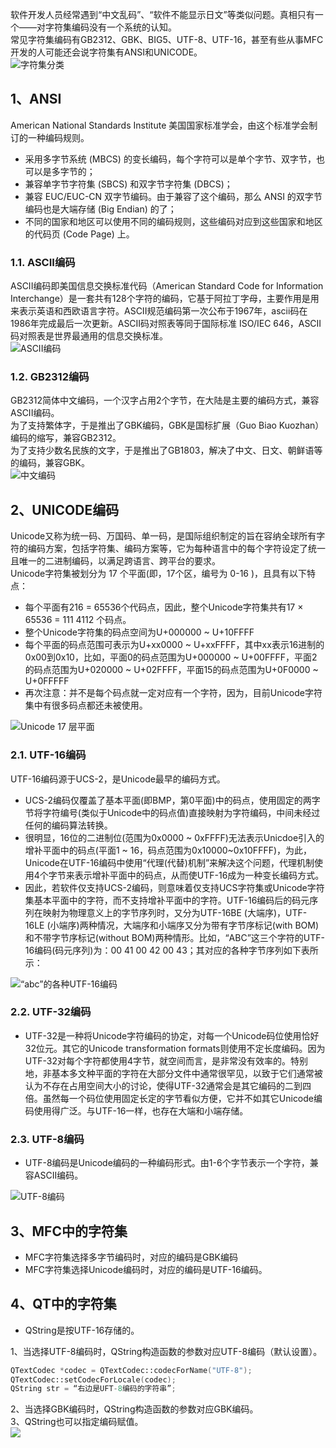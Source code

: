软件开发人员经常遇到“中文乱码”、“软件不能显示日文”等类似问题。真相只有一个——对字符集编码没有一个系统的认知。<br />常见字符集编码有GB2312、GBK、BIG5、UTF-8、UTF-16，甚至有些从事MFC开发的人可能还会说字符集有ANSI和UNICODE。<br />![字符集分类](https://cdn.nlark.com/yuque/0/2023/png/396745/1686704616520-e26440ff-a9ec-441c-905d-da2da2dbdcc6.png#averageHue=%23ccb558&clientId=u9270ac50-3963-4&from=paste&id=u0c73b402&originHeight=390&originWidth=800&originalType=url&ratio=2.5&rotation=0&showTitle=true&status=done&style=none&taskId=u59f5e13e-b3c8-44da-a1fe-6df7354d7cd&title=%E5%AD%97%E7%AC%A6%E9%9B%86%E5%88%86%E7%B1%BB "字符集分类")
<a name="OtpPV"></a>
## 1、ANSI
American National Standards Institute 美国国家标准学会，由这个标准学会制订的一种编码规则。

- 采用多字节系统 (MBCS) 的变长编码，每个字符可以是单个字节、双字节，也可以是多字节的；
- 兼容单字节字符集 (SBCS) 和双字节字符集 (DBCS)；
- 兼容 EUC/EUC-CN 双字节编码。由于兼容了这个编码，那么 ANSI 的双字节编码也是大端存储 (Big Endian) 的了；
- 不同的国家和地区可以使用不同的编码规则，这些编码对应到这些国家和地区的代码页 (Code Page) 上。
<a name="m6mij"></a>
### 1.1. ASCII编码
ASCII编码即美国信息交换标准代码（American Standard Code for Information Interchange）是一套共有128个字符的编码，它基于阿拉丁字母，主要作用是用来表示英语和西欧语言字符。ASCII规范编码第一次公布于1967年，ascii码在1986年完成最后一次更新。ASCII码对照表等同于国际标准 ISO/IEC 646，ASCII码对照表是世界最通用的信息交换标准。<br />![ASCII编码](https://cdn.nlark.com/yuque/0/2023/png/396745/1686704616608-25433500-24f5-4d08-a92d-011f1b00b5ad.png#averageHue=%23c3c3c3&clientId=u9270ac50-3963-4&from=paste&id=uedbbe823&originHeight=633&originWidth=972&originalType=url&ratio=2.5&rotation=0&showTitle=true&status=done&style=none&taskId=u711c1885-c26f-459c-b316-ab58f640cac&title=ASCII%E7%BC%96%E7%A0%81 "ASCII编码")
<a name="Quvde"></a>
### 1.2. GB2312编码
GB2312简体中文编码，一个汉字占用2个字节，在大陆是主要的编码方式，兼容ASCII编码。<br />为了支持繁体字，于是推出了GBK编码，GBK是国标扩展（Guo Biao Kuozhan）编码的缩写，兼容GB2312。<br />为了支持少数名民族的文字，于是推出了GB1803，解决了中文、日文、朝鲜语等的编码，兼容GBK。<br />![中文编码](https://cdn.nlark.com/yuque/0/2023/png/396745/1686704616536-bdc24949-861c-4658-b822-64145dbb9c98.png#averageHue=%2398bf35&clientId=u9270ac50-3963-4&from=paste&id=u845ec0e1&originHeight=269&originWidth=745&originalType=url&ratio=2.5&rotation=0&showTitle=true&status=done&style=none&taskId=uefc3b5b9-d5b7-46bd-8191-c6ae6f694ad&title=%E4%B8%AD%E6%96%87%E7%BC%96%E7%A0%81 "中文编码")
<a name="cnYqC"></a>
## 2、UNICODE编码
Unicode又称为统一码、万国码、单一码，是国际组织制定的旨在容纳全球所有字符的编码方案，包括字符集、编码方案等，它为每种语言中的每个字符设定了统一且唯一的二进制编码，以满足跨语言、跨平台的要求。<br />Unicode字符集被划分为 17 个平面(即，17个区，编号为 0-16 )，且具有以下特点：

- 每个平面有216 = 65536个代码点，因此，整个Unicode字符集共有17 × 65536 = 111 4112 个码点。
- 整个Unicode字符集的码点空间为U+000000 ~ U+10FFFF
- 每个平面的码点范围可表示为U+xx0000 ~ U+xxFFFF，其中xx表示16进制的0x00到0x10，比如，平面0的码点范围为U+000000 ~ U+00FFFF，平面2的码点范围为U+020000 ~ U+02FFFF，平面15的码点范围为U+0F0000 ~ U+0FFFFF
- 再次注意：并不是每个码点就一定对应有一个字符，因为，目前Unicode字符集中有很多码点都还未被使用。

![Unicode 17 层平面](https://cdn.nlark.com/yuque/0/2023/png/396745/1686704616612-856c8f48-4f5b-4caa-81f4-228bf29ca281.png#averageHue=%23cfe2ea&clientId=u9270ac50-3963-4&from=paste&id=u7dd9757c&originHeight=751&originWidth=994&originalType=url&ratio=2.5&rotation=0&showTitle=true&status=done&style=none&taskId=u2b8a4e0e-ef55-4870-88eb-86aa6ab7ab5&title=Unicode%2017%20%E5%B1%82%E5%B9%B3%E9%9D%A2 "Unicode 17 层平面")
<a name="udqio"></a>
### 2.1. UTF-16编码
UTF-16编码源于UCS-2，是Unicode最早的编码方式。

- UCS-2编码仅覆盖了基本平面(即BMP，第0平面)中的码点，使用固定的两字节将字符编号(类似于Unicode中的码点值)直接映射为字符编码，中间未经过任何的编码算法转换。
- 很明显，16位的二进制位(范围为0x0000 ~ 0xFFFF)无法表示Unicdoe引入的增补平面中的码点(平面1 ~ 16，码点范围为0x10000~0x10FFFF)，为此，Unicode在UTF-16编码中使用“代理(代替)机制”来解决这个问题，代理机制使用4个字节来表示增补平面中的码点，从而使UTF-16成为一种变长编码方式。
- 因此，若软件仅支持UCS-2编码，则意味着仅支持UCS字符集或Unicode字符集基本平面中的字符，而不支持增补平面中的字符。UTF-16编码后的码元序列在映射为物理意义上的字节序列时，又分为UTF-16BE (大端序)，UTF-16LE (小端序)两种情况，大端序和小端序又分为带有字节序标记(with BOM)和不带字节序标记(without BOM)两种情形。比如，“ABC”这三个字符的UTF-16编码(码元序列)为：00 41 00 42 00 43；其对应的各种字节序列如下表所示：

![“abc”的各种UTF-16编码](https://cdn.nlark.com/yuque/0/2023/jpeg/396745/1686704616578-9d33513d-1c5e-4c6e-9459-c54318ae726d.jpeg#averageHue=%23c3dae2&clientId=u9270ac50-3963-4&from=paste&id=u3908b194&originHeight=308&originWidth=1080&originalType=url&ratio=2.5&rotation=0&showTitle=true&status=done&style=none&taskId=u27e538aa-f3c8-4f49-8e93-a6968c9aaff&title=%E2%80%9Cabc%E2%80%9D%E7%9A%84%E5%90%84%E7%A7%8DUTF-16%E7%BC%96%E7%A0%81 "“abc”的各种UTF-16编码")
<a name="XmIKG"></a>
### 2.2. UTF-32编码

- UTF-32是一种将Unicode字符编码的协定，对每一个Unicode码位使用恰好32位元。其它的Unicode transformation formats则使用不定长度编码。因为UTF-32对每个字符都使用4字节，就空间而言，是非常没有效率的。特别地，非基本多文种平面的字符在大部分文件中通常很罕见，以致于它们通常被认为不存在占用空间大小的讨论，使得UTF-32通常会是其它编码的二到四倍。虽然每一个码位使用固定长定的字节看似方便，它并不如其它Unicode编码使用得广泛。与UTF-16一样，也存在大端和小端存储。
<a name="avuNQ"></a>
### 2.3. UTF-8编码

- UTF-8编码是Unicode编码的一种编码形式。由1-6个字节表示一个字符，兼容ASCII编码。

![UTF-8编码](https://cdn.nlark.com/yuque/0/2023/png/396745/1686704616927-d89a38a7-09e8-46e1-91f9-ee12a77046a9.png#averageHue=%23c3dee7&clientId=u9270ac50-3963-4&from=paste&id=u314417c9&originHeight=405&originWidth=1016&originalType=url&ratio=2.5&rotation=0&showTitle=true&status=done&style=none&taskId=u020718ec-f669-499c-afd3-abf133bde25&title=UTF-8%E7%BC%96%E7%A0%81 "UTF-8编码")
<a name="y3HVx"></a>
## 3、MFC中的字符集

- MFC字符集选择多字节编码时，对应的编码是GBK编码
- MFC字符集选择Unicode编码时，对应的编码是UTF-16编码。
<a name="U2Xbf"></a>
## 4、QT中的字符集

- QString是按UTF-16存储的。

1、当选择UTF-8编码时，QString构造函数的参数对应UTF-8编码（默认设置）。
```cpp
QTextCodec *codec = QTextCodec::codecForName("UTF-8");
QTextCodec::setCodecForLocale(codec);
QString str = “右边是UFT-8编码的字符串”;
```
2、当选择GBK编码时，QString构造函数的参数对应GBK编码。<br />3、QString也可以指定编码赋值。<br />![](https://cdn.nlark.com/yuque/0/2023/jpeg/396745/1686704617011-9803516d-6a1b-4634-b657-1dbf29b5b4ae.jpeg#averageHue=%23f1f2f4&clientId=u9270ac50-3963-4&from=paste&id=u4ffc97a7&originHeight=886&originWidth=880&originalType=url&ratio=2.5&rotation=0&showTitle=false&status=done&style=none&taskId=u6bf3601c-52e0-4437-9077-329b2bfd6d5&title=)
